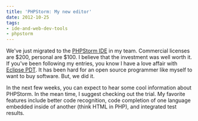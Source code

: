 ```yaml
---
title: 'PHPStorm: My new editor'
date: 2012-10-25
tags:
- ide-and-web-dev-tools
- phpstorm
---
```

We've just migrated to the [PHPStorm IDE](http://www.jetbrains.com/phpstorm/) in my team.  Commercial licenses are $200, personal are $100.  I believe that the investment was well worth it.  If you've been following my entries, you know I have a love affair with [Eclipse PDT](http://www.zend.com/en/community/pdt/).  It has been hard for an open source programmer like myself to want to buy software.  But, we did it.

<!--more-->

In the next few weeks, you can expect to hear some cool information about PHPStorm.  In the mean time, I suggest checking out the trial.  My favorite features include better code recognition, code completion of one language embedded inside of another (think HTML in PHP), and integrated test results.

